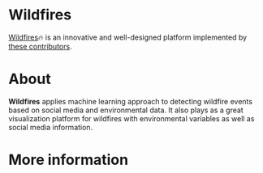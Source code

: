 # Wildfires

[Wildfires](http://wildfires.ics.uci.edu:2333):fire: is an innovative and well-designed platform implemented by [these contributors](https://github.com/Yicong-Huang/Wildfires/graphs/contributors).


# About

**Wildfires** applies machine learning approach to detecting wildfire events based on social media and environmental data. 
It also plays as a great visualization platform for wildfires with environmental variables as well as social media information.



# More information


